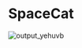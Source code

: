 # SpaceCat
![output_yehuvb](https://cloud.githubusercontent.com/assets/5378604/16511603/6abb5e54-3f28-11e6-959a-fb1bfd21c60d.gif)
